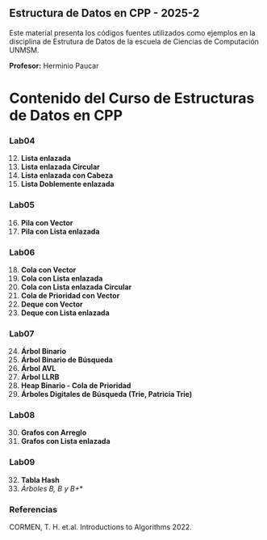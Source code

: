 ## Estructura de Datos en CPP - 2025-2

Este material presenta los códigos fuentes utilizados como ejemplos en la disciplina de Estrutura de Datos de la escuela de Ciencias de Computación UNMSM. 

**Profesor:** Herminio Paucar


# Contenido del Curso de Estructuras de Datos en CPP

### Lab04
12. **Lista enlazada**  
13. **Lista enlazada Circular**  
14. **Lista enlazada con Cabeza**  
15. **Lista Doblemente enlazada**  

### Lab05
16. **Pila con Vector**  
17. **Pila con Lista enlazada**  

### Lab06
18. **Cola con Vector**  
19. **Cola con Lista enlazada**  
20. **Cola con Lista enlazada Circular**  
21. **Cola de Prioridad con Vector**  
22. **Deque con Vector**  
23. **Deque con Lista enlazada**  

### Lab07
24. **Árbol Binario**  
25. **Árbol Binario de Búsqueda**  
26. **Árbol AVL**  
27. **Árbol LLRB**  
28. **Heap Binario - Cola de Prioridad**  
29. **Árboles Digitales de Búsqueda (Trie, Patricia Trie)**  

### Lab08
30. **Grafos con Arreglo**  
31. **Grafos con Lista enlazada**  

### Lab09
32. **Tabla Hash**  
33. **Árboles B, B* y B+**  


### Referencias 

CORMEN, T. H. et.al. Introductions to Algorithms 2022.
